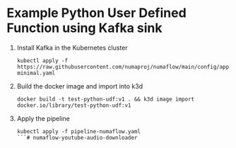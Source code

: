 # Example Python User Defined Function using Kafka sink

1. Install Kafka in the Kubernetes cluster
   ```shell
   kubectl apply -f https://raw.githubusercontent.com/numaproj/numaflow/main/config/apps/kafka/kafka-minimal.yaml
   ```

2. Build the docker image and import into k3d
   ```shell
   docker build -t test-python-udf:v1 . && k3d image import docker.io/library/test-python-udf:v1
   ```

3. Apply the pipeline
   ```shell
   kubectl apply -f pipeline-numaflow.yaml
   ```# numaflow-youtube-audio-downloader
